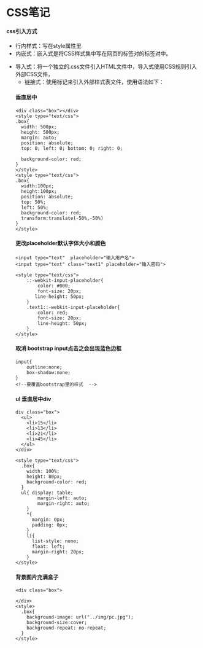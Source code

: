 # CSS笔记

#### css引入方式

+ 行内样式：写在style属性里
+ 内嵌式：嵌入式是将CSS样式集中写在网页的<head></head>标签对的<style></style>标签对中。
<head>

<style type="text/css">

...此处写CSS样式

</style>

</head>

+ 导入式：将一个独立的.css文件引入HTML文件中，导入式使用CSS规则引入外部CSS文件，<style>标记也是写在<head>标记中，使用的语法如下：

<style type="text/css">

@import"mystyle.css"; 此处要注意.css文件的路径

</style>
+ 链接式：使用<link>标记来引入外部样式表文件，使用语法如下：
<link href="mystyle.css" rel="stylesheet" type="text/css"/>

#### 垂直居中

    <div class="box"></div>
    <style type="text/css">
    .box{
      width: 500px;      
      height: 500px;
      margin: auto;  
      position: absolute;  
      top: 0; left: 0; bottom: 0; right: 0; 
    
      background-color: red;
    }
    </style>
    <style type="text/css">
    .box{
      width:100px;
      height:100px;
      position: absolute;  
      top: 50%; 
      left: 50%; 
      background-color: red;
      transform:translate(-50%,-50%)
    }
    </style>

#### 更改placeholder默认字体大小和颜色

    <input type="text"  placeholder="输入用户名">
    <input type="text" class="text1" placeholder="输入密码">
    
    <style type="text/css">
        ::-webkit-input-placeholder{
            color: #000;
            font-size: 20px;
           line-height: 50px;
        }
        .text1::-webkit-input-placeholder{
            color: red;
            font-size: 20px;
            line-height: 50px;
        }
    </style>

#### 取消 bootstrap input点击之会出现蓝色边框
    input{
        outline:none;
        box-shadow:none;
    }
    <!--要覆盖bootstrap里的样式  -->

#### ul 垂直居中div

    div class="box">
      <ul>
        <li>15</li>
        <li>13</li>
        <li>21</li>
        <li>45</li>
      </ul>
    </div> 

    <style type="text/css">
      .box{
        width: 100%;
        height: 80px;
        background-color: red;
      }
      ul{ display: table;
            margin-left: auto;
            margin-right: auto;
        }
        *{
          margin: 0px;
          padding: 0px;
        }
        li{
          list-style: none;
          float: left;
          margin-right: 20px;
        }
    </style>

#### 背景图片充满盒子

    <div class="box">
      
    </div>
    <style>
      .box{
        background-image: url("../img/pc.jpg");
        background-size:cover;
        background-repeat: no-repeat;
      }
    </style>

